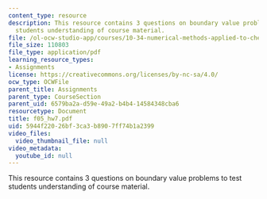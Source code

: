 ```yaml
---
content_type: resource
description: This resource contains 3 questions on boundary value problems to test
  students understanding of course material.
file: /ol-ocw-studio-app/courses/10-34-numerical-methods-applied-to-chemical-engineering-fall-2005/5944f22026bf3ca3b8907ff74b1a2399_f05_hw7.pdf
file_size: 110803
file_type: application/pdf
learning_resource_types:
- Assignments
license: https://creativecommons.org/licenses/by-nc-sa/4.0/
ocw_type: OCWFile
parent_title: Assignments
parent_type: CourseSection
parent_uid: 6579ba2a-d59e-49a2-b4b4-14584348cba6
resourcetype: Document
title: f05_hw7.pdf
uid: 5944f220-26bf-3ca3-b890-7ff74b1a2399
video_files:
  video_thumbnail_file: null
video_metadata:
  youtube_id: null
---
```

This resource contains 3 questions on boundary value problems to test students understanding of course material.